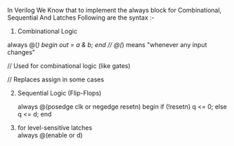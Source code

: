 In Verilog We Know that to implement the always block for Combinational, Sequential And Latches Following are the syntax :-


1. Combinational Logic

always @(*) begin
  out = a & b;
end
// @(*) means "whenever any input changes"

// Used for combinational logic (like gates)

// Replaces assign in some cases


2. Sequential Logic (Flip-Flops)

   always @(posedge clk or negedge resetn) begin
  if (!resetn)
    q <= 0;
  else
    q <= d;
end


3. for level-sensitive latches   
   always @(enable or d)
      
